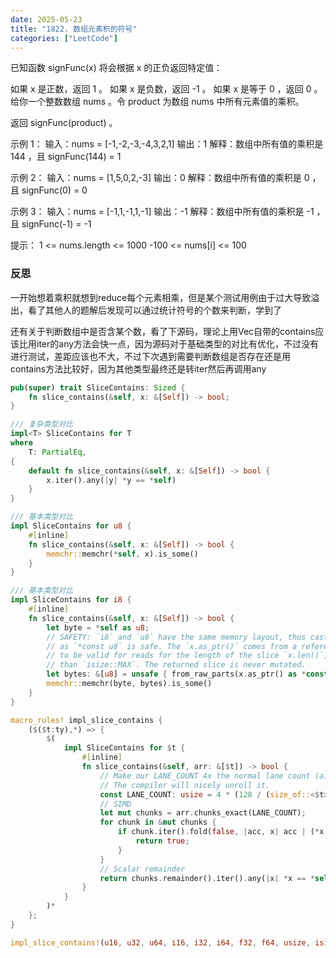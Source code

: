 ```yaml
---
date: 2025-05-23
title: "1822. 数组元素积的符号"
categories: ["LeetCode"]
---
```


已知函数 signFunc(x) 将会根据 x 的正负返回特定值：

如果 x 是正数，返回 1 。
如果 x 是负数，返回 -1 。
如果 x 是等于 0 ，返回 0 。
给你一个整数数组 nums 。令 product 为数组 nums 中所有元素值的乘积。

返回 signFunc(product) 。

示例 1：
输入：nums = [-1,-2,-3,-4,3,2,1]
输出：1
解释：数组中所有值的乘积是 144 ，且 signFunc(144) = 1

示例 2：
输入：nums = [1,5,0,2,-3]
输出：0
解释：数组中所有值的乘积是 0 ，且 signFunc(0) = 0

示例 3：
输入：nums = [-1,1,-1,1,-1]
输出：-1
解释：数组中所有值的乘积是 -1 ，且 signFunc(-1) = -1

提示：
1 <= nums.length <= 1000
-100 <= nums[i] <= 100

### 反思

一开始想着乘积就想到reduce每个元素相乘，但是某个测试用例由于过大导致溢出，看了其他人的题解后发现可以通过统计符号的个数来判断，学到了

还有关于判断数组中是否含某个数，看了下源码，理论上用Vec自带的contains应该比用iter的any方法会快一点，因为源码对于基础类型的对比有优化，不过没有进行测试，差距应该也不大，不过下次遇到需要判断数组是否存在还是用contains方法比较好，因为其他类型最终还是转iter然后再调用any

```rust
pub(super) trait SliceContains: Sized {
    fn slice_contains(&self, x: &[Self]) -> bool;
}

/// 复杂类型对比
impl<T> SliceContains for T
where
    T: PartialEq,
{
    default fn slice_contains(&self, x: &[Self]) -> bool {
        x.iter().any(|y| *y == *self)
    }
}

/// 基本类型对比
impl SliceContains for u8 {
    #[inline]
    fn slice_contains(&self, x: &[Self]) -> bool {
        memchr::memchr(*self, x).is_some()
    }
}

/// 基本类型对比
impl SliceContains for i8 {
    #[inline]
    fn slice_contains(&self, x: &[Self]) -> bool {
        let byte = *self as u8;
        // SAFETY: `i8` and `u8` have the same memory layout, thus casting `x.as_ptr()`
        // as `*const u8` is safe. The `x.as_ptr()` comes from a reference and is thus guaranteed
        // to be valid for reads for the length of the slice `x.len()`, which cannot be larger
        // than `isize::MAX`. The returned slice is never mutated.
        let bytes: &[u8] = unsafe { from_raw_parts(x.as_ptr() as *const u8, x.len()) };
        memchr::memchr(byte, bytes).is_some()
    }
}

macro_rules! impl_slice_contains {
    ($($t:ty),*) => {
        $(
            impl SliceContains for $t {
                #[inline]
                fn slice_contains(&self, arr: &[$t]) -> bool {
                    // Make our LANE_COUNT 4x the normal lane count (aiming for 128 bit vectors).
                    // The compiler will nicely unroll it.
                    const LANE_COUNT: usize = 4 * (128 / (size_of::<$t>() * 8));
                    // SIMD
                    let mut chunks = arr.chunks_exact(LANE_COUNT);
                    for chunk in &mut chunks {
                        if chunk.iter().fold(false, |acc, x| acc | (*x == *self)) {
                            return true;
                        }
                    }
                    // Scalar remainder
                    return chunks.remainder().iter().any(|x| *x == *self);
                }
            }
        )*
    };
}

impl_slice_contains!(u16, u32, u64, i16, i32, i64, f32, f64, usize, isize, char);
```
